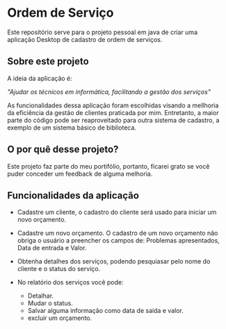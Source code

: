 # Ordem de Serviço

Este repositório serve para o projeto pessoal em java de criar uma aplicação Desktop de cadastro de ordem de serviços.

## Sobre este projeto ##

A ideia da aplicação é:

*"Ajudar os técnicos em informática, facilitando a gestão dos serviços"*

As funcionalidades dessa aplicação foram escolhidas visando a mellhoria da eficiência da gestão de clientes praticada por mim. Entretanto, a maior parte do código pode ser reaproveitado para outra sistema de cadastro, a exemplo de um sistema básico de biblioteca.

## O por quê desse projeto? ##
Este projeto faz parte do meu portifólio, portanto, ficarei grato se você puder conceder um feedback de alguma melhoria.

## Funcionalidades da aplicação ##
- Cadastre um cliente, o cadastro do cliente será usado para iniciar um novo orçamento.

- Cadastre um novo orçamento. O cadastro de um novo orçamento não obriga o  usuário a preencher os campos de: Problemas apresentados, Data de entrada e Valor.

- Obtenha detalhes dos serviços, podendo pesquiasar pelo nome do cliente e o status do serviço. 

- No relatório dos serviços você pode:
    - Detalhar.
    - Mudar o status.
    - Salvar alguma informação como data de saída e valor.
    - excluir um orçamento.
